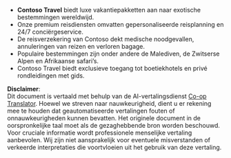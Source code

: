 <!--
CO_OP_TRANSLATOR_METADATA:
{
  "original_hash": "566fa0a014066992b55e6e5b408b24bc",
  "translation_date": "2025-07-12T10:19:20+00:00",
  "source_file": "05-agentic-rag/code_samples/document.md",
  "language_code": "nl"
}
-->
- **Contoso Travel** biedt luxe vakantiepakketten aan naar exotische bestemmingen wereldwijd.  
- Onze premium reisdiensten omvatten gepersonaliseerde reisplanning en 24/7 conciërgeservice.  
- De reisverzekering van Contoso dekt medische noodgevallen, annuleringen van reizen en verloren bagage.  
- Populaire bestemmingen zijn onder andere de Malediven, de Zwitserse Alpen en Afrikaanse safari’s.  
- Contoso Travel biedt exclusieve toegang tot boetiekhotels en privé rondleidingen met gids.

**Disclaimer**:  
Dit document is vertaald met behulp van de AI-vertalingsdienst [Co-op Translator](https://github.com/Azure/co-op-translator). Hoewel we streven naar nauwkeurigheid, dient u er rekening mee te houden dat geautomatiseerde vertalingen fouten of onnauwkeurigheden kunnen bevatten. Het originele document in de oorspronkelijke taal moet als de gezaghebbende bron worden beschouwd. Voor cruciale informatie wordt professionele menselijke vertaling aanbevolen. Wij zijn niet aansprakelijk voor eventuele misverstanden of verkeerde interpretaties die voortvloeien uit het gebruik van deze vertaling.